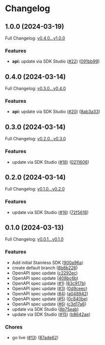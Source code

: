# Changelog

## 1.0.0 (2024-03-19)

Full Changelog: [v0.4.0...v1.0.0](https://github.com/hdemirev/hari-public-repo/compare/v0.4.0...v1.0.0)

### Features

* **api:** update via SDK Studio ([#22](https://github.com/hdemirev/hari-public-repo/issues/22)) ([091bb99](https://github.com/hdemirev/hari-public-repo/commit/091bb992ede3a9086c007e6fd4d1af855db042c9))

## 0.4.0 (2024-03-14)

Full Changelog: [v0.3.0...v0.4.0](https://github.com/hdemirev/hari-public-repo/compare/v0.3.0...v0.4.0)

### Features

* **api:** update via SDK Studio ([#20](https://github.com/hdemirev/hari-public-repo/issues/20)) ([8ab3a33](https://github.com/hdemirev/hari-public-repo/commit/8ab3a3369747b1ae1308e1353a27581d59ced583))

## 0.3.0 (2024-03-14)

Full Changelog: [v0.2.0...v0.3.0](https://github.com/hdemirev/hari-public-repo/compare/v0.2.0...v0.3.0)

### Features

* update via SDK Studio ([#18](https://github.com/hdemirev/hari-public-repo/issues/18)) ([0211606](https://github.com/hdemirev/hari-public-repo/commit/02116065c8cb0875b3a526d4d4281b160b4465aa))

## 0.2.0 (2024-03-14)

Full Changelog: [v0.1.0...v0.2.0](https://github.com/hdemirev/hari-public-repo/compare/v0.1.0...v0.2.0)

### Features

* update via SDK Studio ([#16](https://github.com/hdemirev/hari-public-repo/issues/16)) ([72f5618](https://github.com/hdemirev/hari-public-repo/commit/72f56182174f2347da198b03db783ea23f8e774a))

## 0.1.0 (2024-03-13)

Full Changelog: [v0.0.1...v0.1.0](https://github.com/hdemirev/hari-public-repo/compare/v0.0.1...v0.1.0)

### Features

* Add initial Stainless SDK ([900a96a](https://github.com/hdemirev/hari-public-repo/commit/900a96ad46e7b7833953460db7244e1cdc367c66))
* create default branch ([8b8b226](https://github.com/hdemirev/hari-public-repo/commit/8b8b2265496947d7c1a7528fbfce7489ceb90c28))
* OpenAPI spec update ([c2292ec](https://github.com/hdemirev/hari-public-repo/commit/c2292ecdf8c9c7e5053603fb45760b61bc8b4ce8))
* OpenAPI spec update ([408bc6b](https://github.com/hdemirev/hari-public-repo/commit/408bc6b0012fcf3b85120f20b14f102d81a7611e))
* OpenAPI spec update ([#1](https://github.com/hdemirev/hari-public-repo/issues/1)) ([83c917b](https://github.com/hdemirev/hari-public-repo/commit/83c917b93afdcb4627000501a95db1b2d68978b6))
* OpenAPI spec update ([#3](https://github.com/hdemirev/hari-public-repo/issues/3)) ([0d9ceec](https://github.com/hdemirev/hari-public-repo/commit/0d9ceec4c7b6828b37edf1b44d9813c8779def72))
* OpenAPI spec update ([#4](https://github.com/hdemirev/hari-public-repo/issues/4)) ([a048942](https://github.com/hdemirev/hari-public-repo/commit/a0489422953d4755cb93d25ee35541e29ec988a3))
* OpenAPI spec update ([#5](https://github.com/hdemirev/hari-public-repo/issues/5)) ([0c840be](https://github.com/hdemirev/hari-public-repo/commit/0c840be1e92b6d93a59311222c73292459a6dc5f))
* OpenAPI spec update ([#6](https://github.com/hdemirev/hari-public-repo/issues/6)) ([c3d17a6](https://github.com/hdemirev/hari-public-repo/commit/c3d17a6fe92a60dc10133ed1208eb193ce8b5d8c))
* update via SDK Studio ([8b75eab](https://github.com/hdemirev/hari-public-repo/commit/8b75eab3a3d6df6cb77176d3c7307ceea153a465))
* update via SDK Studio ([#15](https://github.com/hdemirev/hari-public-repo/issues/15)) ([b8642ae](https://github.com/hdemirev/hari-public-repo/commit/b8642ae70f1f4a7878fb598fb3717cd7bb04539c))


### Chores

* go live ([#13](https://github.com/hdemirev/hari-public-repo/issues/13)) ([87ade62](https://github.com/hdemirev/hari-public-repo/commit/87ade62ef58ae5396a480c1f46b7d431ee01454d))
